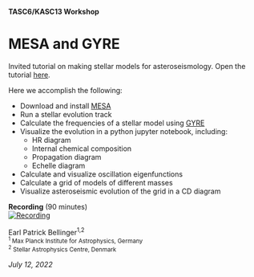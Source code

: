 **TASC6/KASC13 Workshop**

MESA and GYRE
===
Invited tutorial on making stellar models for asteroseismology. Open the tutorial [here](https://github.com/earlbellinger/mesa-gyre-tutorial-2022/blob/main/tutorial.ipynb). 

Here we accomplish the following: 
- Download and install [MESA](https://docs.mesastar.org) 
- Run a stellar evolution track 
- Calculate the frequencies of a stellar model using [GYRE](https://gyre.readthedocs.io) 
- Visualize the evolution in a python jupyter notebook, including: 
    - HR diagram 
    - Internal chemical composition 
    - Propagation diagram 
    - Echelle diagram 
- Calculate and visualize oscillation eigenfunctions 
- Calculate a grid of models of different masses 
- Visualize asteroseismic evolution of the grid in a CD diagram 

**Recording** (90 minutes) \
[![Recording](https://i.imgur.com/5tnfIOP.png)](https://www.youtube.com/watch?v=6pLegYZVCLM)

Earl Patrick Bellinger<sup>1,2</sup>\
<sub><sup>1</sup> Max Planck Institute for Astrophysics, Germany</sub>\
<sub><sup>2</sup> Stellar Astrophysics Centre, Denmark</sub>

*July 12, 2022*
